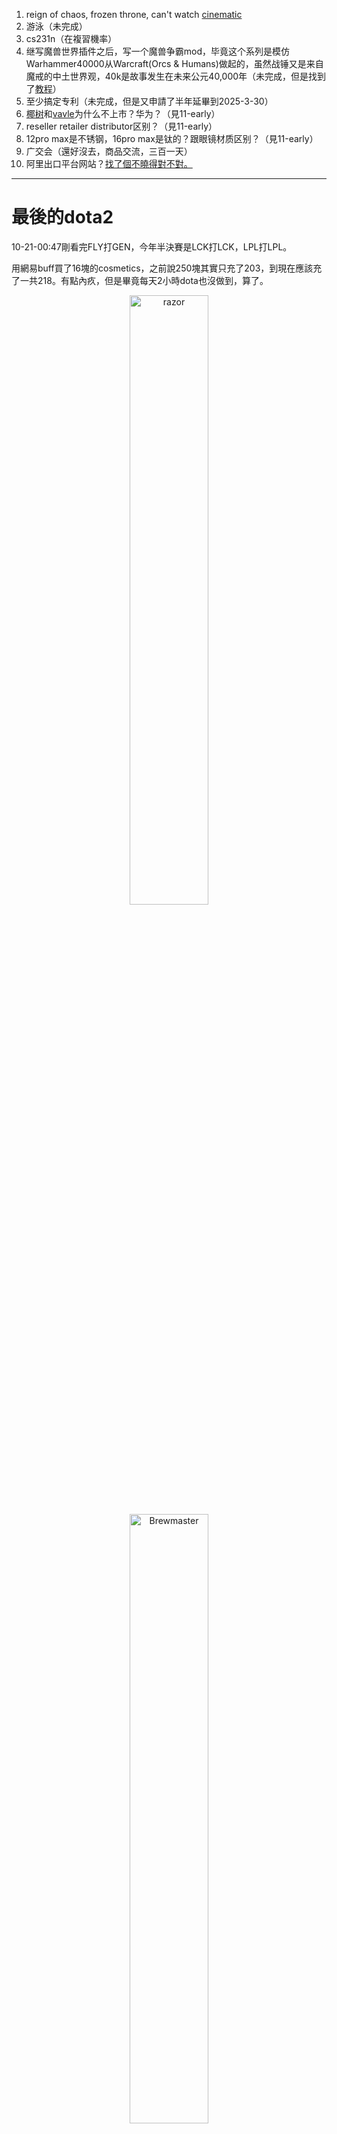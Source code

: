 <!-- ex_nolevel -->
1. reign of chaos, frozen throne, can't watch [cinematic](https://www.youtube.com/watch?v=bbH-JZb3wDI&list=PLE4E8577A24B86192)
2. 游泳（未完成）
3. cs231n（在複習機率）
4. 继写魔兽世界插件之后，写一个魔兽争霸mod，毕竟这个系列是模仿Warhammer40000从Warcraft(Orcs & Humans)做起的，虽然战锤又是来自魔戒的中土世界观，40k是故事发生在未来公元40,000年（未完成，但是找到了[教程](https://www.youtube.com/watch?v=hvtG7-BHv9s)）
5. 至少搞定专利（未完成，但是又申請了半年延畢到2025-3-30）
6. [椰树](https://www.google.com/search?client=safari&rls=en&q=%E6%A4%B0%E6%A0%91%E4%B8%8D%E4%B8%8A%E5%B8%82&ie=UTF-8&oe=UTF-8)和[vavle](https://www.google.com/search?client=safari&rls=en&q=valve%E4%B8%8D%E4%B8%8A%E5%B8%82&ie=UTF-8&oe=UTF-8)为什么不上市？华为？（見11-early）
7. reseller retailer distributor区别？（見11-early）
8. 12pro max是不锈钢，16pro max是钛的？跟眼镜材质区别？（見11-early）
9. 广交会（還好沒去，商品交流，三百一天）
10. 阿里出口平台网站？[找了個不曉得對不對。](https://sale.1688.com/factory/home.html)

<hr>

# 最後的dota2

10-21-00:47剛看完FLY打GEN，今年半決賽是LCK打LCK，LPL打LPL。

用網易buff買了16塊的cosmetics，之前說250塊其實只充了203，到現在應該充了一共218。有點內疚，但是畢竟每天2小時dota也沒做到，算了。

<div align=center><img src="/assets/20241021010912_1.jpg" alt="razor" width="50%" height="50%"></div>

<div align=center><img src="/assets/20241021010157_1.jpg" alt="Brewmaster" width="50%" height="50%"></div>

<div align=center><img src="/assets/20241021010652_2.jpg" alt="visage" width="50%" height="50%"></div>

<div align=center><img src="/assets/20241021114004_1.jpg" alt="Lycan 狼人很好看的赤狼部落挽歌套裝7.93CNY，技能都不知道就暫時不買了。" width="50%" height="50%"></div>

<div align=center><img src="/assets/20241021113614_1.jpg" alt="vengeful spirit" width="50%" height="50%"></div>

<div align=center><img src="/assets/20241021161627_1.jpg" alt="dark willow" width="50%" height="50%"></div>

<div align=center><img src="/assets/20241021204343_1.jpg" alt="slark" width="50%" height="50%"></div>

每件就幾毛錢，真的很難忍住。

<div align=center><img src="/assets/20241021105839_1-1.jpg" alt="哈斯卡" width="50%" height="50%"></div>

打火槍太難了，而且就算有優勢打團也太難了，殘血=容易被集火=害怕斬殺或高傷害技能=切不出臂章=慌亂=暴斃。

huskar是真的有點難玩，看了[歐服emo](https://b23.tv/5ph1VTd)和[拒絕者](https://b23.tv/dnpIDVK)，都打得不算太絲滑。

10-20第499天，對象第一次陰道高潮據說是；10-21第500天，也正好是dota2從[第一場All Pick](https://www.dotabuff.com/matches/7952685926)至今一個月整。

被低能隊友噁心到退遊戲，真的做不到太好的心態，看到“DOTA2大飛”錄了個英魂之刃視頻（馬潤霄好像也玩），什麼來自lol的電棍和來自其他moba的人，突然覺得玩dota的跟玩lol的甚至跟玩農藥的都是同一群人，一起玩的其實還是我以前討厭的那群隊友。

這就體現出wow合作PVE和war3單人PVP的好處，團隊競技遊戲我太容易討厭隊友了。一則我上分很上頭，二則叫我今非昔比這樣炸魚火貓被火槍打成3-17還能保持心態（他用水人上過前百？好牛，水人說是怕doom大/aa ancient apparition/小猴這種燒藍），我做不到。

<div align=center><img src="/assets/20241021202620_1.jpg" alt="到此為止" width="50%" height="50%"></div>

<div align=center><img src="/assets/Screenshot 2024-10-21 at 22.17.02.png" alt="明天一起床就開war3狂玩一天收收心" width="50%" height="50%"></div>

- 10-21

哈斯卡終於贏了一把，以後永久封印。

<div align=center><img src="/assets/20241023002705_1.jpg" alt="對線是強，但打肉山練過十遍還是容易失誤死掉(有一把打肉山上頭了死了五次，差點羞愧退了，不過好在還是堅持著擼死)，打團摸索出一點技巧但還是不太好發揮，臂章之後先出微光是生存會好一點，但維持低血量輸出很容易一不留神就暴斃了" width="50%" height="50%"></div>

- 10-23 00:24

<div align=center><img src="/assets/20241023144315_1.jpg" alt="DP再c都贏不了，對線一打二，30分鐘前在對面野區追著人殺" width="50%" height="50%"></div>

<div align=center><img src="/assets/20241024000449_1.jpg" alt="再次對這個遊戲失望了，一天一兩把頻率也剛剛好" width="50%" height="50%"></div> 

可是立马又进货了。

<div align=center><img src="/assets/20241024143541_1.jpg" alt="進貨" width="50%" height="50%"></div>
<div align=center><img src="/assets/20241024143604_1.jpg" alt="進貨" width="50%" height="50%"></div>
<div align=center><img src="/assets/20241024143611_1.jpg" alt="進貨" width="50%" height="50%"></div>
<div align=center><img src="/assets/20241024143616_1.jpg" alt="進貨" width="50%" height="50%"></div>
<div align=center><img src="/assets/20241024143720_1.jpg" alt="進貨" width="50%" height="50%"></div>
<div align=center><img src="/assets/20241024171642_1.jpg" alt="進貨" width="50%" height="50%"></div>
<div align=center><img src="/assets/20241024230730_1.jpg" alt="進貨" width="50%" height="50%"></div>
<div align=center><img src="/assets/20241024230830_1.jpg" alt="進貨" width="50%" height="50%"></div>
<div align=center><img src="/assets/20241024231654_1.jpg" alt="進貨" width="50%" height="50%"></div>
<div align=center><img src="/assets/20241025015309_1.jpg" alt="進貨" width="50%" height="50%"></div>
<div align=center><img src="/assets/20241025114049_1.jpg" alt="進貨" width="50%" height="50%"></div>

<div align=center><img src="/assets/20241024214739_1.jpg" alt="藍貓第一把輸出墊底" width="50%" height="50%"></div>

全英雄挑戰藍貓，打火槍躺贏翻盤，對面國人破防。

職業不用劍聖，吹風綠杖很容易克制。吹風否決可以驅散？隱身還是很容易會被反的，路人局都會很快反隱更別說職業。

<div align=center><img src="/assets/20241025202232_1.jpg" alt="劇毒第一次玩好弱" width="50%" height="50%"></div>
<div align=center><img src="/assets/20241025193103_1.jpg" alt="劇毒第一次玩好弱" width="50%" height="50%"></div>
<div align=center><img src="/assets/20241025203319_1.jpg" alt="這宙斯太屌了，兩個大兩個雷雲，醬油全殘血，全圖支援，這狼人也是全圖騷擾一開大一開戰鼓沒人追得上" width="50%" height="50%"></div>

<div align=center><img src="/assets/20241025212558_1.jpg" alt="地圖活動獎勵變好了" width="50%" height="50%"></div>
<div align=center><img src="/assets/20241025212633_1.jpg" alt="地圖活動獎勵變好了" width="50%" height="50%"></div>

<div align=center><img src="/assets/20241025221621_1.jpg" alt="終於打夠100h能排位了" width="50%" height="50%"></div>
<div align=center><img src="/assets/20241025221842_1.jpg" alt="終於打夠100h能排位了" width="50%" height="50%"></div>

第一幕打完，卡爾和tinker的鸛鳥飾品也都拿到了。

吉祥三靈捆綁包20個物品，賺大發了。

<div align=center><img src="/assets/20241026002610_1.jpg" alt="dota實在是太省錢了" width="50%" height="50%"></div>
<div align=center><img src="/assets/20241026002956_1.jpg" alt="dota實在是太省錢了" width="50%" height="50%"></div>
<div align=center><img src="/assets/20241026003758_1.jpg" alt="dota實在是太省錢了" width="50%" height="50%"></div>
<div align=center><img src="/assets/20241026003808_1.jpg" alt="dota實在是太省錢了" width="50%" height="50%"></div>
<div align=center><img src="/assets/20241026003828_1.jpg" alt="dota實在是太省錢了" width="50%" height="50%"></div>
<div align=center><img src="/assets/20241026004623_1.jpg" alt="dota實在是太省錢了" width="50%" height="50%"></div>
<div align=center><img src="/assets/20241026004716_1.jpg" alt="dota實在是太省錢了" width="50%" height="50%"></div>

後來還是把狼人套裝買了，而且苦於總是誤觸command+q關掉dota，在accessibility-keyboard shortcuts-zoom裡用[這裡](https://discussions.apple.com/thread/7634486?sortBy=rank)的建議覆蓋了command+q（沒法改鍵，只能覆蓋），玩遊戲時打開zoom，不玩了關上zoom好了。

<div align=center><img src="/assets/20241028003716_1.jpg" alt="小Y拿了個MVP，五維圖新高" width="50%" height="50%"></div>

原來大家的全英雄挑戰順序是一樣的，只不過開始的英雄不一樣，我打到電棍了，完成16個12%，很順利。

<div align=center><img src="/assets/20241028154310_1.jpg" alt="" width="50%" height="50%"></div>

10月28號，10月又快結束了，第一排全英雄挑戰也打完了，延畢校園卡也用不了了，不知道哪天校門都進不了了。不玩了，收心學習。看[09從零單排](https://www.bilibili.com/video/BV1du411k793)真催眠啊。

# 劍網三，wow，三國殺，棒球和lol又到決賽季節了，明年看Ti會不會回來回顧今年入坑時的拯救cndota？

<div align=center><img src="/assets/WOW token, azamous那个视频.png" alt="" width="50%" height="50%"></div>
<div align=center><img src="/assets/使用！.png" alt="" width="50%" height="50%"></div>
<div align=center><img src="/assets/好酷炫，正好跟他吗健身房月卡一样价格，明天立刻去健身房越想越亏.png" alt="" width="50%" height="50%"></div>
<div align=center><img src="/assets/跟健身房时间正好对上了，赶紧他妈去健身房.png" alt="" width="50%" height="50%"></div>
<div align=center><img src="/assets/yeah.png" alt="" width="50%" height="50%"></div>
<div align=center><img src="/assets/老二杀掉老一.png" alt="" width="50%" height="50%"></div>
<div align=center><img src="/assets/笑死了.png" alt="" width="50%" height="50%"></div>
<div align=center><img src="/assets/耶！(1).png" alt="" width="50%" height="50%"></div>
<div align=center><img src="/assets/哈哈哈！.png" alt="" width="50%" height="50%"></div>
<div align=center><img src="/assets/太他妈帅了.png" alt="" width="50%" height="50%"></div>
<div align=center><img src="/assets/我草！！！！！！凌晨5点51，跟酱焖鹌鹑聊天中.png" alt="" width="50%" height="50%"></div>
<div align=center><img src="/assets/险胜会长哲哥.png" alt="" width="50%" height="50%"></div>
<div align=center><img src="/assets/五瓶oil变成巫毒小人？.png" alt="" width="50%" height="50%"></div>
<div align=center><img src="/assets/我出货了！！！哈哈哈哈哈1700竿，跟那天铁炉堡到6点差不多水平吧哈哈哈哈哈.png" alt="" width="50%" height="50%"></div>
<div align=center><img src="/assets/一猫守两旗.png" alt="" width="50%" height="50%"></div>
<div align=center><img src="/assets/真好啊，世界！.png" alt="" width="50%" height="50%"></div>
<div align=center><img src="/assets/炸开了！哈哈，一辆车没用.png" alt="" width="50%" height="50%"></div>
<div align=center><img src="/assets/终于见到奈法利安.png" alt="" width="50%" height="50%"></div>
<div align=center><img src="/assets/Snipaste_2024-08-12_01-10-47.png" alt="" width="50%" height="50%"></div>
<div align=center><img src="/assets/11.png" alt="" width="50%" height="50%"></div>
<div align=center><img src="/assets/还不知道能不能玩到1024呢.png" alt="" width="50%" height="50%"></div>
<div align=center><img src="/assets/第二个，购买.png" alt="" width="50%" height="50%"></div>
<div align=center><img src="/assets/第一次见天黑.png" alt="" width="50%" height="50%"></div>
<div align=center><img src="/assets/夺冠.png" alt="" width="50%" height="50%"></div>
<div align=center><img src="/assets/狗屎三国杀.png" alt="" width="50%" height="50%"></div>
<div align=center><img src="/assets/感动.png" alt="" width="50%" height="50%"></div>
<div align=center><img src="/assets/111.png" alt="" width="50%" height="50%"></div>
<div align=center><img src="/assets/120级.png" alt="" width="50%" height="50%"></div>
<div align=center><img src="/assets/haha.png" alt="" width="50%" height="50%"></div>
<div align=center><img src="/assets/Snipaste_2024-08-09_13-36-32.png" alt="" width="50%" height="50%"></div>
<div align=center><img src="/assets/古尔丹的头.png" alt="" width="50%" height="50%"></div>
<div align=center><img src="/assets/哈哈哈黑战熊！！！！！.png" alt="" width="50%" height="50%"></div>
<div align=center><img src="/assets/80级！.png" alt="" width="50%" height="50%"></div>
<div align=center><img src="/assets/魔兽第一天，从剑网三12点半打完jjc卸载掉过来玩，到3点维护，9级，体验还不错！.png" alt="" width="50%" height="50%"></div>
<div align=center><img src="/assets/第一次随机组排.png" alt="" width="50%" height="50%"></div>
<div align=center><img src="/assets/周一晚上零点刚回来，周二一下午上分.png" alt="" width="50%" height="50%"></div>
<div align=center><img src="/assets/止步于此，转战魔兽。.png" alt="" width="50%" height="50%"></div>
<div align=center><img src="/assets/Snipaste_2024-06-24_15-21-14.png" alt="" width="50%" height="50%"></div>
<div align=center><img src="/assets/一天杀了310，睡觉，真不玩这傻逼游戏了.png" alt="" width="50%" height="50%"></div>
<div align=center><img src="/assets/卡死复活不了草.png" alt="" width="50%" height="50%"></div>
<div align=center><img src="/assets/笑死了(1).png" alt="" width="50%" height="50%"></div>
<div align=center><img src="/assets/第一次插旗胜利.png" alt="" width="50%" height="50%"></div>
<div align=center><img src="/assets/同感，qs.png" alt="" width="50%" height="50%"></div>
<div align=center><img src="/assets/222，邀请我去银.png" alt="" width="50%" height="50%"></div>
<div align=center><img src="/assets/钓鱼日常出息了.png" alt="" width="50%" height="50%"></div>
<div align=center><img src="/assets/我第一，输出.png" alt="" width="50%" height="50%"></div>

- 10-22 1am

結果還真沒玩到10-23號，遊戲裡攢錢買了兩個月月卡，竟然是浪費了。

上次用wonderCV做簡歷已經是20個月600天之前了，看到對象剛開始做簡歷，又開始焦慮。

玩了dota之后回头看排随机本3个小时的自己真是有点蠢，跟当年觉得dota2画面不如dota1、魔兽画面不好看的自己一样蠢。

# war3
10.22，wow倆月，dota2一個月後，正式開始轉戰war3，之前打了幾章現在給打通。

玩dota2和lol都是按部就班地跟著設計者的思路走，0分鐘、2分鐘、3分鐘、4分鐘、6分鐘、7分鐘、14分鐘搶符打團，小龍大龍先鋒巢蟲打團。尤其是開始天梯排位之後，眼裡全是那個數字，整個人都會變得功利，快樂完全和分數上漲掛鉤，真的玩膩這種感覺了。

而且說到底類dota遊戲快感來源除了殺掉對面英雄和防禦塔，佔據更多的是叮呤叮呤漫無止境地打錢，跟我嗤之以鼻的馬里奧吃一個金幣爽一下這種低級的刺激是完全一樣的道理。這種出自本能的奶頭樂不一定是壞事，但一直沈溺在裡面一定會被反噬，2021年底，還有無數個為上分心態爆炸又去找代練的經歷無數次證明了這一點，我玩類dota遊戲的朋友基數最大但傻逼也最多同樣證明了這一點。dota跟我嗤之以鼻的王者榮耀、英魂之刃有什麼本質區別嗎？它是起源並不能讓它變得更有價值，而且說到底war3和warcraft借鑒的戰鎚40K和托爾金才是起源。

[繼續war3](https://home.gamer.com.tw/creationDetail.php?sn=425666)，看grubby。

<div align=center><img src="/assets/Screenshot 2024-10-22 at 15.36.50.png" alt="Human Chapter5 March of the Scourge" width="50%" height="50%"></div>

<div align=center><img src="/assets/WorldMap-WesternPlaguelands.webp" alt="hearthglen壁爐谷在wow西瘟疫之地北邊那個角落裡" width="50%" height="50%"></div>

<div align=center><img src="/assets/Screenshot 2024-10-22 at 16.42.42.png" alt="1.原來戰役英雄的裝備等級是繼承的2.jaina proudmoore去找lord uther要防守30分鐘居然有這種戰役3.可以分別給基地、遠程兵、近戰和英雄編隊方便切屏控制" width="50%" height="50%"></div>

<div align=center><img src="/assets/Screenshot 2024-10-22 at 17.30.28.png" alt="發現同時被雲大和浙大ban了（浙大校園卡延畢要續期）" width="50%" height="50%"></div>

<div align=center><img src="/assets/Screenshot 2024-10-22 at 18.49.29.png" alt="劇情殺" width="50%" height="50%"></div>

<div align=center><img src="/assets/Screenshot 2024-10-22 at 18.49.41.png" alt="然後Arthas就不管Uther自己去Stratholme殺Mal'Ganis了..." width="50%" height="50%"></div>

草我剛意識到MalGanis是Culling of Stratholme的尾王。

<div align=center><img src="/assets/127157-malganis.jpg" alt="刻在DNA裡的五人本，不知道現在開beta gamma沒" width="50%" height="50%"></div>

<div align=center><img src="/assets/Screenshot 2024-10-23 at 15.02.09.png" alt="這人是個德魯伊？先知相當於個承上啟下的narrator了" width="50%" height="50%"></div>

<div align=center><img src="/assets/Screenshot 2024-10-23 at 15.02.56.png" alt="開始，wow打完culling，war3繼續culling" width="50%" height="50%"></div>

<hr>

<div align=center><img src="/assets/Screenshot 2024-10-23 at 15.06.32.png" alt="" width="50%" height="50%"></div>
<div align=center><img src="/assets/Screenshot 2024-10-23 at 15.07.22.png" alt="" width="50%" height="50%"></div>
<div align=center><img src="/assets/Screenshot 2024-10-23 at 15.07.15.png" alt="" width="50%" height="50%"></div>
<div align=center><img src="/assets/Screenshot 2024-10-23 at 15.06.51.png" alt="" width="50%" height="50%"></div>
<div align=center><img src="/assets/Screenshot 2024-10-23 at 15.06.39.png" alt="" width="50%" height="50%"></div>
<div align=center><img src="/assets/Screenshot 2024-10-23 at 15.09.29.png" alt="" width="50%" height="50%"></div>
<div align=center><img src="/assets/Screenshot 2024-10-23 at 15.49.23.png" alt="莫名其妙暫停了，一存檔就卡死" width="50%" height="50%"></div>

<hr>

# dota2卸載
<div align=center><img src="/assets/20241028003716_1.jpg" alt="輸贏參半，大多英雄都瞭解了，現在純在打發時間，雖然跟劍網三和魔獸一樣沒有親手玩過所有，但跟魔獸那群朋友一樣直到今天還是從起床到睡覺都掛在wotlk裡也著實讓我難以接受" width="50%" height="50%"></div>

10-28-18:57，輸了一局究極無聊的lich後決定卸載，今天去續期校園卡發現延畢日期是到9月30號只能續到10月30號。

對象在選調考公，應該壓力很大，每天都在整幺蛾子。心情不好的時候玩dota只能是坐牢，不如玩玩war3休閒。

不過作為浙大碩士參加遼寧地區選調真的很容易，除了清北不限額，其他學校每個省份100個人進面試，浙大屬於第一批，雲大是第二批，第一批遼寧選調生筆試只有20道選擇題，2個材料題和1個申論大作文。筆試內容完全拉不開差距而且只佔40%，面試的60%評價標準又模糊，可以說是在中國非常開綠燈的一條從政途徑了。（不過普通公務員也不大算從政了，突然有點好奇其他國家的從政途徑。）

<div align=center><img src="/assets/Screenshot 2024-10-28 at 19.03.00.png" alt="卸載，結束為期1月的dota生活" width="50%" height="50%"></div>

現在有空玩Disco Elysium和法環了（還是要用英文玩）。

按購買的時間順序（2022年冬和2023年冬），從Disco玩起再Elden Ring吧，dota癮犯了就war3代餐。

<div align=center><img src="/assets/Screenshot 2024-10-28 at 20.48.37.png" alt="這遊戲的詞挺難" width="50%" height="50%"></div>

就算玩法環也至少等把steam過去2周遊戲時長從100+h刷回0h再說。

傾析法倒水，勺子頂在杯口上，有點牛的。

<div align="center"><center>

<table border="1" cellspacing="0" width="500">
    <tbody><tr>
        <td width="25%"><font size="2"><b>HOUR </b></font></td>
        <td width="25%"><a href="#A MINIMUM CUSTODY INMATE WORKING ON A COMMUNITY WORK SQUAD"><font size="2"><b>MINIMUM </b></font></a></td>
        <td width="25%"><a href="#A MEDIUM CUSTODY INMATE WORKING ON A ROAD SQUAD"><font size="2"><b>MEDIUM </b></font></a></td>
        <td width="25%"><a href="#A CLOSE CUSTODY INMATE AT CENTRAL PRISON"><font size="2"><b>CLOSE(maximum)</b></font></a></td>
    </tr>
    <tr>
        <td colspan="4" width="100%"><font size="4"><b>Morning</b></font></td>
    </tr>
    <tr>
        <td width="25%">5:00</td>
        <td width="25%">sleep</td>
        <td width="25%">wake up</td>
        <td width="25%">sleep</td>
    </tr>
    <tr>
        <td width="25%">6:00</td>
        <td width="25%">wake up</td>
        <td width="25%">breakfast</td>
        <td width="25%">wake up</td>
    </tr>
    <tr>
        <td width="25%">7:00</td>
        <td width="25%">breakfast/travel to work site</td>
        <td width="25%">travel to work site/work</td>
        <td width="25%">breakfast/go to work in prison</td>
    </tr>
    <tr>
        <td width="25%">8:00-10:00</td>
        <td colspan="3" width="75%">work</td>
    </tr>
    <tr>
        <td width="25%">11:00</td>
        <td width="25%">30 minutes for lunch</td>
        <td width="25%">30 minutes for lunch</td>
        <td width="25%">work</td>
    </tr>
    <tr>
        <td colspan="4" width="100%"><font size="4"><b>Afternoon</b></font></td>
    </tr>
    <tr>
        <td width="25%">12:00</td>
        <td width="25%">work</td>
        <td width="25%">work</td>
        <td width="25%">30 minutes for lunch</td>
    </tr>
    <tr>
        <td width="25%">1:00-2:00</td>
        <td colspan="3" width="75%">work</td>
    </tr>
    <tr>
        <td width="25%">3:00</td>
        <td width="25%">work/travel to prison</td>
        <td width="25%">travel to prison/off duty</td>
        <td width="25%">work day ends/time on prison yard</td>
    </tr>
    <tr>
        <td width="25%">4:00</td>
        <td width="25%">off duty/time on prison yard</td>
        <td width="25%">time on prison yard</td>
        <td width="25%">return to cell</td>
    </tr>
    <tr>
        <td width="25%">5:00</td>
        <td colspan="3" width="75%">30 minutes for supper</td>
    </tr>
    <tr>
        <td colspan="4" width="100%"><font size="4"><b>Evening</b></font></td>
    </tr>
    <tr>
        <td width="25%">6:00-7:00</td>
        <td colspan="3" width="75%">time for religious and
        specialized programming such as religious services,
        narcotics anonymous, anger management</td>
    </tr>
    <tr>
        <td width="25%">8:00</td>
        <td width="25%">return to dorm</td>
        <td width="25%">return to dorm</td>
        <td width="25%">return to cellblock</td>
    </tr>
    <tr>
        <td width="25%">9:00-10:00</td>
        <td colspan="3" width="75%">remain in housing area</td>
    </tr>
    <tr>
        <td width="25%">11:00</td>
        <td colspan="3" width="75%">lights out; go to sleep</td>
    </tr>
    <tr>
        <td width="25%">12:00-4:00</td>
        <td colspan="3" width="75%">lights out; sleep </td>
    </tr>
</tbody></table>
</center></div>

現在開始也來得及，別太苛責自己了吧。

畢竟這個世界上不是誰都有機會在15歲到22歲人生最好的年紀坐7年牢的。

# regex lookahead/lookbehind(lookaround)
寫個wiki/tech。放在[這裡](https://wiki.v2beach.cn/Tech/RegularExpression.html)吧。

https://www.regular-expressions.info/lookaround.html

# MMR(MatchMaking Rating), elo system
寫個wiki/tech。放在[這裡](https://wiki.v2beach.cn/Tech/Elo.html)吧。

https://www.researchgate.net/publication/326845380_Matchmaking_problems_in_MOBA_games 居然是印尼的期刊。

# 想玩diablo也沒法在戰網玩，傻逼網易雷火
https://www.outcoldman.com/about/ 俄羅斯潤美國微軟的老哥，學學人家

前兩天去雷火的宣講會，“策劃責任制”（指策劃和開發有分歧全聽策劃的並會送開發一句“你做不了讓別人做”），不光負責暴雪遊戲的人半年了只上架了魔獸和爐石很傻逼，warcraft和diablo想玩都沒得玩，這個逆水寒的策劃也很傻逼。

<div align=center><img src="/assets/IMG_0473.jpeg" alt="" width="50%" height="50%"></div>
<div align=center><img src="/assets/IMG_0472.jpeg" alt="" width="50%" height="50%"></div>

[劍網三excel](/assets/霸刀技能.xlsx)

<div align=center><img src="/assets/Screenshot 2024-10-29 at 21.21.04.png" alt="" width="50%" height="50%"></div>

看完真愛哈斯卡的直播後發現，他連續兩把被ban哈斯卡也沒事，直接斷開連結等退就行了。

<div align=center><img src="/assets/說是成本高一單掙5塊，常規沙其馬出廠價5塊一斤，他的出廠價說是12一斤.PNG" alt="說是成本高一單掙5塊，常規沙其馬出廠價5塊一斤，他的出廠價說是12一斤，兩塊錢也能做，就是炸面，像炸油條" width="50%" height="50%"></div>

上面的目標一個沒做到，但是決定學一下npm開發一下[塵封8年](https://www.npmjs.com/package/gitbook-plugin-katex)的[katex](https://chrisniael.gitbooks.io/gitbook-documentation/content/format/math.html)，打標籤的才渲染，就不用改以前的dollar符號了。最後的解決方案只是把master/node_modules/gitbook-plugin-katex/index.js/blocks/math/shortcuts給刪掉，就不會檢測dollar符號了。都是八年前的老東西了。

lua+js in nodejs/npm+war3編輯器

小骷髏這玩意一劣勢只能推線刷野，遊走k頭。

東南亞9000多分就都是[這種](https://www.twitch.tv/dr_maniii)傻猴，看這個骨弓跟他排了兩把，吵死了。還有個傻逼國人，全是一群底層街溜子，真的沒意思。還好不玩了，還好沒打排位。日本根本沒人玩，日服也都是猴子國人，跟lol一樣的。日本人到底在玩什麼？

說國服都是擺爛，東南亞服更甚，每把都有人擺，這人好不容易贏一把也是因為對面lich開擺。

dota的mod居然也是lua，但是因為退坑了，就不做dota mod了，做個war3的mod玩玩看，應該會有趣。

<div align=center><img src="/assets/Screenshot 2024-10-30 at 19.33.19.png" alt="" width="50%" height="50%"></div>

血精石目前還有+75？？？我怎麼看了很多次都沒看到啊，11-2看s14決賽前去網吧打了兩把終於看到這第一條加成了。

国服的人真的容易摆烂，心态巨差。  
昨天真爱哈斯卡跟大屁股一波不合摆烂。  
今天爪爪熊遇见樱岛麻衣骨弓主播玩毒龙3被海民影魔杀穿开送。骂4号赏金。  
之後又毒龍開送，結果之後一把又被ban骨弓又選毒龍開送，看這個人噁心人的樣子就慶幸自己逃離dota了。  
切到MTD也看到買活tp送的螞蟻。

從早上九點多打到晚上六點多，淨虧幾十分，我看了他半程直播，對我來說應該是會心態爆炸的，

剛發現bkb的時間是開始9s用幾次後逐漸減少到6s。

TA折光刷野居然比煉金還牛？不需要任何裝備打礦四五波遠古隨便打？

真愛哈斯卡玩一個英雄上萬把、聲音都跟店長好像，煙嗓、沒睡醒的聲音，在劇毒中心呼喚愛。

鼓起勇氣看了9月的帳單，居然花了8000塊，支付寶+微信統計。

看了眼讀研這三年，已經開銷20+w了。羞愧。

差點又下回dota玩伐木機了，看b站starry玩的timbersaw。有什麼理由再恬不知恥下去？

在上海的房租是現在浙大的兩倍，而且那年賺了小10w塊，花錢都有點大手大腳，但2022年開銷比2023年少了近一半，真的太可怕了。

我自己在杭州的6 7 8月，兩個月才頂9 10月一個月的開銷，兩個人莫名其妙就花掉了超多錢。恐怖的是對象3月花了1w，4月8k，5月9k，8月1w3，9月1w3減學費5k也是8k，太誇張了。前兩次談戀愛做夢也想不到有今天這個流水。還記得2017年升學宴四爺爺給我的1w因為談戀愛到處玩年底就花沒了，跟朱子豪去香格里拉也是跟家裡人要的2k，因為這還被爸在老家屬院大罵了一頓。

对象高中就一个月十万，补课衣服化妆品，她爸记账。

10-31剛過去，11-1開始做飯，她吃減脂餐我自己快速做飯。

厨房的苍蝇让我一闭眼就看到爸葬礼上的那两只苍蝇。我解决不掉苍蝇，让我想死。  
因为去跟潍坊联通谈判，工伤，拖了一个周才葬礼。

dota2劉老師復盤200一次。。。200。。。。。

10-29 XG-PARIVISION看xxs剛背單打魔方一次死一次殘浪費5分鐘犯病，xm(小毛)puck也是操作一坨(不過居然是立刻當天繼續XG打Avulus BO2, 結果被2:0用無敵大哥bristleback羞辱)，Ti2024 cndota扛把子就這水平?(結果 10-30 XG 1:1 liquid ti2024冠軍，不過版本答案med(五個人先手開不死像堵城牆打完團滿狀態)打版本廢物風行英雄壓制，而且liquid的3號位33換了個菜逼saberlight)

這半年開始降低很多頻率了，前一年多平均每天1次以上甚至2次太誇張了。

6月跟9月逐日對比下？到底多花在哪了？